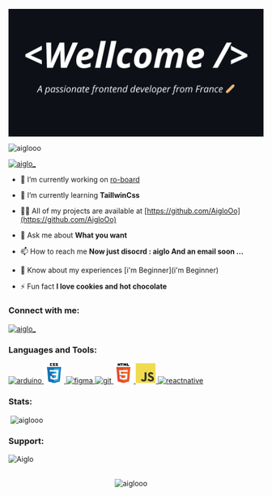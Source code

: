 <p><img align="center" src="https://raw.githubusercontent.com/AigloOo/AigloOo/main/Heyyy%20.png" alt="aiglooo" /></p>


<p align="left"> <img src="https://komarev.com/ghpvc/?username=aiglooo&label=Profile%20views&color=0e75b6&style=flat" alt="aiglooo" /> </p>

<p align="left"> <a href="https://twitter.com/aiglo_" target="blank"><img src="https://img.shields.io/twitter/follow/aiglo_?logo=twitter&style=for-the-badge" alt="aiglo_" /></a> </p>

- 🔭 I’m currently working on [ro-board](ro-board.com)

- 🌱 I’m currently learning **TaillwinCss**

- 👨‍💻 All of my projects are available at [https://github.com/AigloOo](https://github.com/AigloOo)

- 💬 Ask me about **What you want**

- 📫 How to reach me **Now just disocrd : aiglo And an email soon ...**

- 📄 Know about my experiences [i'm Beginner](i'm Beginner)

- ⚡ Fun fact **I love cookies and hot chocolate**

<h3 align="left">Connect with me:</h3>
<p align="left">
<a href="https://twitter.com/aiglo_" target="blank"><img align="center" src="https://raw.githubusercontent.com/rahuldkjain/github-profile-readme-generator/master/src/images/icons/Social/twitter.svg" alt="aiglo_" height="30" width="40" /></a>
</p>

<h3 align="left">Languages and Tools:</h3>
<p align="left"> <a href="https://www.arduino.cc/" target="_blank" rel="noreferrer"> <img src="https://cdn.worldvectorlogo.com/logos/arduino-1.svg" alt="arduino" width="40" height="40"/> </a> <a href="https://www.w3schools.com/css/" target="_blank" rel="noreferrer"> <img src="https://raw.githubusercontent.com/devicons/devicon/master/icons/css3/css3-original-wordmark.svg" alt="css3" width="40" height="40"/> </a> <a href="https://www.figma.com/" target="_blank" rel="noreferrer"> <img src="https://www.vectorlogo.zone/logos/figma/figma-icon.svg" alt="figma" width="40" height="40"/> </a> <a href="https://git-scm.com/" target="_blank" rel="noreferrer"> <img src="https://www.vectorlogo.zone/logos/git-scm/git-scm-icon.svg" alt="git" width="40" height="40"/> </a> <a href="https://www.w3.org/html/" target="_blank" rel="noreferrer"> <img src="https://raw.githubusercontent.com/devicons/devicon/master/icons/html5/html5-original-wordmark.svg" alt="html5" width="40" height="40"/> </a> <a href="https://developer.mozilla.org/en-US/docs/Web/JavaScript" target="_blank" rel="noreferrer"> <img src="https://raw.githubusercontent.com/devicons/devicon/master/icons/javascript/javascript-original.svg" alt="javascript" width="40" height="40"/> </a> <a href="https://reactnative.dev/" target="_blank" rel="noreferrer"> <img src="https://reactnative.dev/img/header_logo.svg" alt="reactnative" width="40" height="40"/> </a> </p>
<h3 align="left">Stats:</h3>
<p align="left">&nbsp;<img align="center" src="https://github-readme-stats.vercel.app/api?username=aiglooo&show_icons=true&locale=en" alt="aiglooo" align="left" /></p>

<h3 align="left">Support:</h3>
<p><a href="https://www.buymeacoffee.com/Aiglo"> <img align="left" src="https://cdn.buymeacoffee.com/buttons/v2/default-yellow.png" height="50" width="210" alt="Aiglo" /></a></p><br><br>


<p><img align="left" src="https://github-readme-stats.vercel.app/api/top-langs?username=aiglooo&show_icons=true&locale=fr&layout=compact" alt="aiglooo" /></p>

